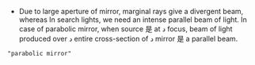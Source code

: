- Due to large aperture of mirror, marginal rays give a divergent beam, whereas In search lights, we need an intense parallel beam of light. In case of parabolic mirror, when source 是 at د focus, beam of light produced over د entire cross-section of د mirror 是 a parallel beam.

```query
"parabolic mirror"
```